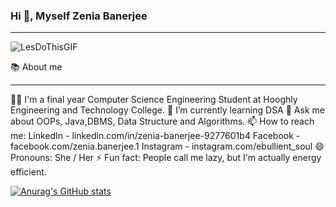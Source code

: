 ###                                                               Hi 👋, Myself Zenia Banerjee

______________________________________________________________________________________________________________________________________________________________________


![LesDoThisGIF](https://user-images.githubusercontent.com/106901860/179251359-8619a5ed-85b9-41bd-849f-39f956767daf.gif)

📚 About me
_______________________________________________________________________________________________________

🙋‍♀️ I'm a final year Computer Science Engineering Student at Hooghly Engineering and Technology College.
🌱 I’m currently learning DSA 
💬 Ask me about OOPs, Java,DBMS, Data Structure and Algorithms.
📫 How to reach me:
    LinkedIn  - linkedin.com/in/zenia-banerjee-9277601b4
    Facebook  - facebook.com/zenia.banerjee.1
    Instagram - instagram.com/ebullient_soul
😄 Pronouns: She / Her 
⚡ Fun fact: People call me lazy, but I'm actually energy efficient.

[![Anurag's GitHub stats](https://github-readme-stats.vercel.app/api?username=zeniabanerjee)](https://github.com/anuraghazra/github-readme-stats)




<!--
**zeniabanerjee/zeniabanerjee** is a ✨ _special_ ✨ repository because its `README.md` (this file) appears on your GitHub profile.

Here are some ideas to get you started:

- 🔭 I’m currently working on ...
-  ...
- 👯 I’m looking to collaborate on ...
- 🤔 I’m looking for help with ...
- 💬 Ask me about ...
- 📫 How to reach me: ...
- ...
-  ...
-->
